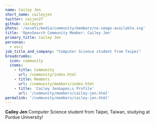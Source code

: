 ```yaml
---
name: Cailey Jen
short_name: caileyjen
twitter: caijen27
github: caileyjen
photo: '/assets/media/community/members/no-image-available.svg'
title: 'OpenSearch Community Member: Cailey Jen'
primary_title: Cailey Jen
personas:
  - osci
job_title_and_company: "Computer Science student from Taipei"
breadcrumbs:
  icon: community
  items:
    - title: Community
      url: /community/index.html
    - title: Members
      url: /community/members/index.html
    - title: 'Cailey Jen&apos;s Profile'
      url: '/community/members/cailey-jen.html'
permalink: '/community/members/cailey-jen.html'
---
```


**Cailey Jen** Computer Science student from Taipei, Taiwan, studying at Purdue University!
